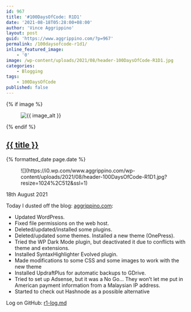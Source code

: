 ```yaml
---
id: 967
title: '#100DaysOfCode: R1D1'
date: '2021-08-18T05:28:00+08:00'
author: 'Vince Aggrippino'
layout: post
guid: 'https://www.aggrippino.com/?p=967'
permalink: /100daysofcode-r1d1/
inline_featured_image:
    - '0'
image: /wp-content/uploads/2021/08/header-100DaysOfCode-R1D1.jpg
categories:
    - Blogging
tags:
    - 100DaysOfCode
published: false
---
```

{% if image %}
    <figure class="post__image">
        <img src="{{ image }}" alt="{{ image_alt }}">
    </figure>
{% endif %}

<h2 class="post__title"><a href="{{ page.url }}">{{ title }}</a></h2>
<div class="post__date">{% formatted_date page.date %}</div>

<figure class="wp-block-image size-large">![](https://i0.wp.com/www.aggrippino.com/wp-content/uploads/2021/08/header-100DaysOfCode-R1D1.jpg?resize=1024%2C512&ssl=1)</figure>18th August 2021

Today I dusted off the blog: [aggrippino.com](https://www.aggrippino.com/):

- Updated WordPress.
- Fixed file permissions on the web host.
- Deleted/updated/installed some plugins.
- Deleted/updated some themes. Installed a new theme (OnePress).
- Tried the WP Dark Mode plugin, but deactivated it due to conflicts with theme and extensions.
- Installed SyntaxHighlighter Evolved plugin.
- Made modifications to some CSS and some images to work with the new theme
- Installed UpdraftPlus for automatic backups to GDrive.
- Tried to set up Adsense, but it was a No Go… They won’t let me put in American payment information from a Malaysian IP address.
- Started to check out Hashnode as a possible alternative

Log on GitHub: [r1-log.md](https://github.com/VAggrippino/100-days-of-code/blob/master/r1-log.md)